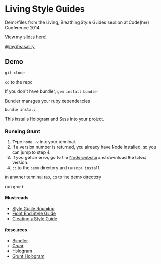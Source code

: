 # Living Style Guides

Demo/files from the Living, Breathing Style Guides session at Code(her) Conference 2014.

[View my slides here!](https://slides.com/allypalanzi/codeherconf)

[@mylifeasalllly](http://twitter.com/mylifeasalllly)

## Demo

`git clone`

`cd` to the repo

If you don't have bundler, `gem install bundler`

Bundler manages your ruby dependencies

`bundle install`

This installs Hologram and Sass into your project.

### Running Grunt

1. Type `node -v` into your terminal.
2. If a version number is returned, you already have Node installed, so you can jump to step 4.
3. If you get an error, go to the [Node website](http://nodejs.org/) and download the latest version.
4. `cd` to the `demo` directory and run `npm install`

in another terminal tab, `cd` to the demo directory

run `grunt`


#### Must reads
- [Style Guide Roundup](http://welchcanavan.com/styleguide-roundup/)
- [Front End Style Guide](http://24ways.org/2011/front-end-style-guides/)
- [Creating a Style Guide](http://alistapart.com/article/creating-style-guides)


#### Resources
- [Bundler](http://bundler.io/)
- [Grunt](http://gruntjs.com/)
- [Hologram](https://github.com/trulia/hologram)
- [Grunt Hologram](https://github.com/jchild3rs/grunt-hologram)